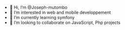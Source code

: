 - 👋 Hi, I’m @Joseph-mutombo
- 👀 I’m interested in web and mobile developpement
- 🌱 I’m currently learning symfony
- 💞️ I’m looking to collaborate on JavaScript, Php projects

<!---
Joseph-mutombo/Joseph-mutombo is a ✨ special ✨ repository because its `README.md` (this file) appears on your GitHub profile.
You can click the Preview link to take a look at your changes.
--->
